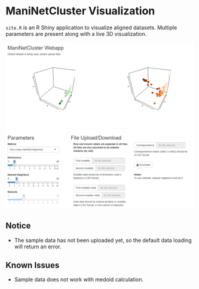 # ManiNetCluster Visualization

`site.R` is an R Shiny application to visualize aligned datasets.  Multiple parameters are present along with a live 3D visualization.

![UI example on sample data](./images/ui.png)

## Notice
- The sample data has not been uploaded yet, so the default data loading will return an error.

## Known Issues
- Sample data does not work with medoid calculation.
